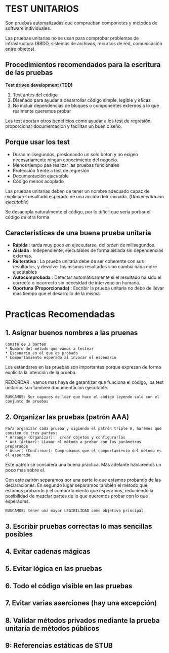 # TEST UNITARIOS

Son pruebas automatizadas que comprueban componetes y métodos de software individuales.

Las pruebas unitarias no se usan para comprobar problemas de infrastructura.(BBDD, sistemas de archivos, recursos de red, comunicación entre objetos).

## Procedimientos recomendados para la escritura de las pruebas
**Test driven development (TDD)**

1. Test antes del código
2. Diseñado para ayudar a desarrollar código simple, legible y eficaz
3. No incluir dependencias de bloques o componentes externos a lo que realmente queremos probar

Los test aportan otros beneficios como ayudar a los test de regresión, proporcionar documentación y facilitan un buen diseño.

## Porque usar los test

* Duran milisegundos, presionando un solo boton y no exigen necesariamente ningun conocimiento del negocio.
* Menos tiempo paa realizar las pruebas funcionales
* Protección frente a test de regresión
* Documentación ejecutable
* Código menos acoplado

Las pruebas unitarias deben de tener un nombre adecuado capaz de explicar el resultado esperado de una acción determinada. (*Documentación ejecutable*)

Se desacopla naturalmente el código, por lo difícil que sería porbar el código de otra forma.

## Caracteristicas de una buena prueba unitaria

* **Rápida** : tarda muy poco en ejeceutarse, del orden de milisegundos.
* **Aislada** : Independiente, ejecutables de forma aislada sin dependencias externas.
* **Reiterativa** : La prueba unitaria debe de ser coherente con sus resultados, y devolver los mismos resultados sino cambia nada entre ejecutables
* **Autocomprobada** : Detectar automáticamente si el resultado ha sido el correcto o incorrecto sin necesidad de intervencion humana.
* **Oportuna (Proporcionada)** : Escribir la prueba unitaria no debe de llevar mas tiempo que el desarrollo de la misma.


# Practicas Recomendadas
## 1. Asignar buenos nombres a las pruenas

    Consta de 3 partes
    * Nombre del método que vamos a testear
    * Escenario en el que es probado
    * Comportamiento esperado al invocar el escenario

Los estándares en las pruebas son importantes  porque expresan de forma explicita la intención de la prueba.

RECORDAR : vamos mas haya de garantizar que funciona el código, los test unitarios son también documentación ejecutable.

    BUSCAMOS: Ser capaces de leer que hace el código leyendo solo con el conjunto de pruebas

## 2. Organizar las pruebas (patrón AAA)
    Para organizar cada prueba y sigiendo el patrón triple A, haremos que consten de tres partes:
    * Arrange (Organizar):  crear objetos y configurarlos
    * Act (Actuar): LLamar al método a probar con los parámetros preparados
    * Assert (Confirmar): Comprobamos que el comportamiento del método es el esperado

Este patrón se considera una buena práctica. Más adelante hablaremos un poco mas sobre el.

Con este patrón separamos por una parte lo que estamos probando de las declaraciones. En segundo lugar separamos también el método que estamos probando y el comportamiento que esperamos, reduciendo la posibilidad de mezclar partes de lo que queremos probar con lo que esperaoms.

    BUSCAMOS: tener una mayor LEGIBILIDAD como objetivo principal


## 3. Escribir pruebas correctas lo mas sencillas posibles

## 4. Evitar cadenas mágicas

## 5. Evitar lógica en las pruebas

## 6. Todo el código visible en las pruebas

## 7. Evitar varias aserciones (hay una excepción)

## 8. Validar métodos privados mediante la prueba unitaria de métodos públicos

## 9: Referencias estáticas de STUB
